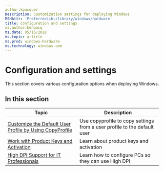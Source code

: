 ```yaml
---
author:kpacquer
Description: Customization settings for deploying Windows
MSHAttr: 'PreferredLib:/library/windows/hardware'
title: Configuration and settings
ms.author:kenpacq
ms.date: 05/16/2018
ms.topic: article
ms.prod: windows-hardware
ms.technology: windows-oem
---
```


# Configuration and settings

This section covers various configuration options when deploying Windows.

## In this section

| Topic | Description |
|  --- | ---  |
| [Customize the Default User Profile by Using CopyProfile](customize-the-default-user-profile-by-using-copyprofile.md) | Use copyprofile to copy settings from a user profile to the default user |
| [Work with Product Keys and Activation](work-with-product-keys-and-activation-auth-phases.md) | Learn about product keys and activation |
| [High DPI Support for IT Professionals](high-dpi-support-for-it-professionals.md) | Learn how to configure PCs so they can use High DPI |